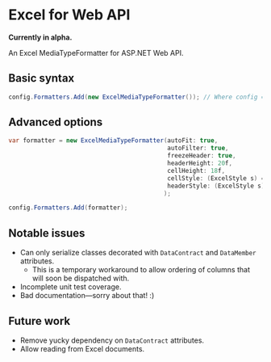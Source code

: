 Excel for Web API
=================

**Currently in alpha.**

An Excel MediaTypeFormatter for ASP.NET Web API.


Basic syntax
------------

```C#
config.Formatters.Add(new ExcelMediaTypeFormatter()); // Where config = System.Web.Http.HttpConfiguration.
```

Advanced options
----------------

```C#
var formatter = new ExcelMediaTypeFormatter(autoFit: true,
                                            autoFilter: true,
                                            freezeHeader: true,
                                            headerHeight: 20f,
                                            cellHeight: 18f,
                                            cellStyle: (ExcelStyle s) => s.WrapText = true,
                                            headerStyle: (ExcelStyle s) => s.Border.Bottom.Style = ExcelBorderStyle.Double
                                           );

config.Formatters.Add(formatter);
```


Notable issues
--------------

- Can only serialize classes decorated with `DataContract` and `DataMember` attributes.
  - This is a temporary workaround to allow ordering of columns that will soon be dispatched with.
- Incomplete unit test coverage.
- Bad documentation—sorry about that! :)

Future work
-----------

- Remove yucky dependency on `DataContract` attributes.
- Allow reading from Excel documents.

